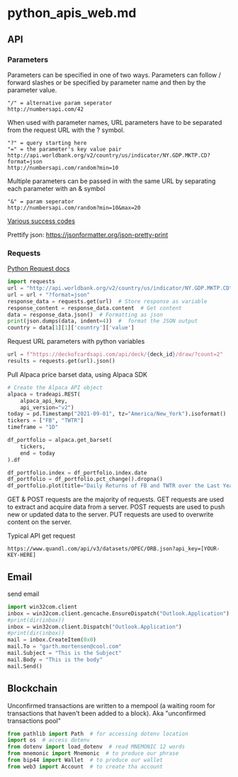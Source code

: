 # python_apis_web.md

## API

### Parameters

Parameters can be specified in one of two ways. Parameters can follow / forward slashes
or be specified by parameter name and then by the parameter value.

```http
"/" = alternative param seperator
http://numbersapi.com/42
```

When used with parameter names, URL parameters have to be separated from the request
URL with the ? symbol.

```http
"?" = query starting here
"=" = the parameter's key value pair
http://api.worldbank.org/v2/country/us/indicator/NY.GDP.MKTP.CD?format=json
http://numbersapi.com/random?min=10
```

Multiple parameters can be passed in with the same URL by separating each parameter with
an & symbol

```http
"&" = param seperator
http://numbersapi.com/random?min=10&max=20
```

[Various success codes](https://developer.mozilla.org/en-US/docs/Web/HTTP/Status#successful_responses)

Prettify json: https://jsonformatter.org/json-pretty-print

### Requests

[Python Request docs](https://docs.python-requests.org/en/master/user/quickstart/)

```python
import requests
url = "http://api.worldbank.org/v2/country/us/indicator/NY.GDP.MKTP.CD"
url = url + "?format=json"
response_data = requests.get(url)  # Store response as variable
response_content = response_data.content  # Get content
data = response_data.json()  # Formatting as json
print(json.dumps(data, indent=4))  #  format the JSON output
country = data[1][1]['country']['value']
```

Request URL parameters with python variables

```python
url = f"https://deckofcardsapi.com/api/deck/{deck_id}/draw/?count=2"
results = requests.get(url).json()
```

Pull Alpaca price barset data, using Alpaca SDK

```python
# Create the Alpaca API object
alpaca = tradeapi.REST(
    alpaca_api_key,
    api_version="v2")
today = pd.Timestamp("2021-09-01", tz="America/New_York").isoformat()
tickers = ["FB", "TWTR"]
timeframe = "1D"

df_portfolio = alpaca.get_barset(
    tickers,
    end = today
).df

df_portfolio.index = df_portfolio.index.date
df_portfolio = df_portfolio.pct_change().dropna()
df_portfolio.plot(title="Daily Returns of FB and TWTR over the Last Year")
```

GET & POST requests are the majority of requests. GET requests are used to extract and acquire data from a server. POST requests are used to push new or updated data to the server. PUT requests are used to overwrite content on the server.

Typical API get request

```http
https://www.quandl.com/api/v3/datasets/OPEC/ORB.json?api_key=[YOUR-KEY-HERE]
```

## Email

send email
``` python
import win32com.client
inbox = win32com.client.gencache.EnsureDispatch("Outlook.Application").GetNamespace("MAPI")
#print(dir(inbox))
inbox = win32com.client.Dispatch("Outlook.Application")
#print(dir(inbox))
mail = inbox.CreateItem(0x0)
mail.To = "garth.mortensen@cool.com"
mail.Subject = "This is the Subject"
mail.Body = "This is the body"
mail.Send()
```

## Blockchain

Unconfirmed transactions are written to a mempool (a waiting room for transactions that haven't been added to a block). Aka "unconfirmed transactions pool"

``` python
from pathlib import Path  # for accessing dotenv location
import os  # access dotenv
from dotenv import load_dotenv  # read MNEMONIC 12 words
from mnemonic import Mnemonic  # to produce our phrase
from bip44 import Wallet  # to produce our wallet
from web3 import Account  # to create tha account
```